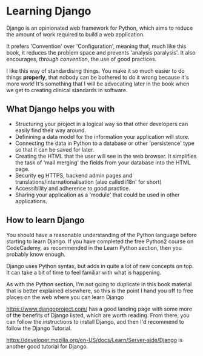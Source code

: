# Learning Django

Django is an opinionated web framework for Python, which aims to reduce the amount of work required to build a web application.

It prefers 'Convention' over 'Configuration', meaning that, much like this book, it reduces the problem space and prevents 'analysis paralysis'. It also encourages, *through convention*, the use of good practices.

I like this way of standardising things. You make it so much easier to do things **properly**, that nobody can be bothered to do it wrong because it's more work! It's something that I will be advocating later in the book when we get to creating clinical standards in software.

## What Django helps you with

* Structuring your project in a logical way so that other developers can easily find their way around.
* Definining a data model for the information your application will store.
* Connecting the data in Python to a database or other 'persistence' type so that it can be saved for later.
* Creating the HTML that the user will see in the web browser. It simplifies the task of 'mail merging' the fields from your database into the HTML page.
* Security eg HTTPS, backend admin pages and translations/internationalisation (also called i18n' for short)
* Accessibility and adherence to good practice.
* Sharing your application as a 'module' that could be used in other applications.

## How to learn Django

You should have a reasonable understanding of the Python language before starting to learn Django. If you have completed the free Python2 course on CodeCademy, as recommended in the Learn Python section, then you probably know enough.

Django uses Python syntax, but adds in quite a lot of new concepts on top. It can take a bit of time to feel familiar with what is happening.

As with the Python section, I'm not going to duplicate in this book material that is better explained elsewhere, so this is the point I hand you off to free places on the web where you can learn Django

https://www.djangoproject.com/ has a good landing page with some more of the benefits of Django listed, which are worth reading. From there, you can follow the instructions to install Django, and then I'd recommend to follow the Django Tutorial.

https://developer.mozilla.org/en-US/docs/Learn/Server-side/Django is another good tutorial for Django.